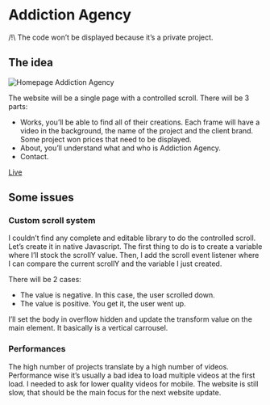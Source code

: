 # Addiction Agency

/!\ The code won’t be displayed because it’s a private project.

## The idea

![Homepage Addiction Agency](https://juq1maqrjs.ufs.sh/f/r1m4dnkvsK4QVQdoEFbODc6AFL2QrJse1TYB7lZEUChMkiSI)

The website will be a single page with a controlled scroll. There will be 3 parts:

- Works, you’ll be able to find all of their creations. Each frame will have a video in the background, the name of the project and the client brand. Some project won prices that need to be displayed.
- About, you’ll understand what and who is Addiction Agency.
- Contact.

[Live](https://www.addiction-agency.com/)

## Some issues

### Custom scroll system

I couldn’t find any complete and editable library to do the controlled scroll. Let’s create it in native Javascript. The first thing to do is to create a variable where I’ll stock the scrollY value. Then, I add the scroll event listener where I can compare the current scrollY and the variable I just created.

There will be 2 cases:

- The value is negative. In this case, the user scrolled down.
- The value is positive. You get it, the user went up.

I’ll set the body in overflow hidden and update the transform value on the main element. It basically is a vertical carrousel.

### Performances

The high number of projects translate by a high number of videos. Performance wise it’s usually a bad idea to load multiple videos at the first load. I needed to ask for lower quality videos for mobile. The website is still slow, that should be the main focus for the next website update.
